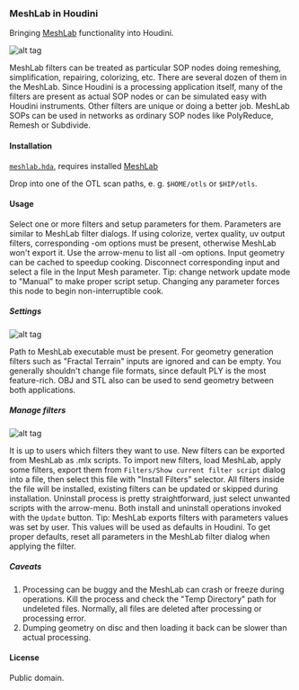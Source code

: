 ### MeshLab in Houdini

Bringing [MeshLab](http://meshlab.sourceforge.net/) functionality into Houdini.

![alt tag](http://i.imgur.com/6GCDgxq.png)

MeshLab filters can be treated as particular SOP nodes doing remeshing, simplification, repairing, colorizing, etc. There are several dozen of them in the MeshLab. Since Houdini is a processing application itself, many of the filters are present as actual SOP nodes or can be simulated easy with Houdini instruments. Other filters are unique or doing a better job. MeshLab SOPs can be used in networks as ordinary SOP nodes like PolyReduce, Remesh or Subdivide.

#### Installation
[`meshlab.hda`](https://github.com/teared/meshlab-in-houdini/raw/master/otls/meshlab.hda), requires installed  [MeshLab](http://meshlab.sourceforge.net/)

Drop into one of the OTL scan paths, e. g. `$HOME/otls` or `$HIP/otls`.

#### Usage
Select one or more filters and setup parameters for them. Parameters are similar to MeshLab filter dialogs. If using colorize, vertex quality, uv output filters, corresponding -om options must be present, otherwise MeshLab won't export it. Use the arrow-menu to list all -om options. Input geometry can be cached to speedup cooking. Disconnect corresponding input and select a file in the Input Mesh parameter. Tip: change network update mode to "Manual" to make proper script setup. Changing any parameter forces this node to begin non-interruptible cook.

##### Settings
![alt tag](http://i.imgur.com/4w7breX.png)

Path to MeshLab executable must be present. For geometry generation filters such as "Fractal Terrain" inputs are ignored and can be empty. You generally shouldn't change file formats, since default PLY is the most feature-rich. OBJ and STL also can be used to send geometry between both applications.

##### Manage filters
![alt tag](http://i.imgur.com/01DuNRo.png)

It is up to users which filters they want to use. New filters can be exported from MeshLab as .mlx scripts. To import new filters, load MeshLab, apply some filters, export them from `Filters/Show current filter script` dialog into a file, then select this file with "Install Filters" selector. All filters inside the file will be installed, existing filters can be updated or skipped during installation. Uninstall process is pretty straightforward, just select unwanted scripts with the arrow-menu. Both install and uninstall operations invoked with the `Update` button. Tip: MeshLab exports filters with parameters values was set by user. This values will be used as defaults in Houdini. To get proper defaults, reset all parameters in the MeshLab filter dialog when applying the filter.

##### Caveats
1. Processing can be buggy and the MeshLab can crash or freeze during operations. Kill the process and check the "Temp Directory" path for undeleted files. Normally, all files are deleted after processing or processing error.
2. Dumping geometry on disc and then loading it back can be slower than actual processing.

#### License
Public domain.
